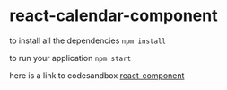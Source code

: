 # react-calendar-component

to install all the dependencies
`npm install`

to run your application
`npm start`

here is a link to codesandbox 
[react-component](https://codesandbox.io/s/reactcalendarcomponent-mc0hk)